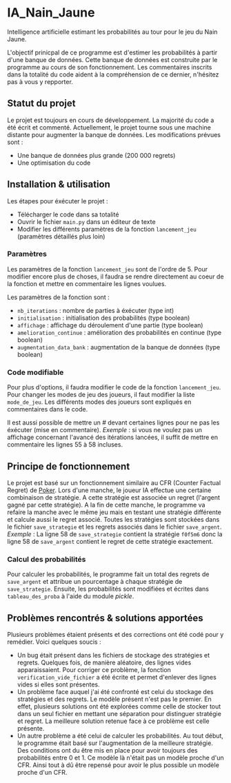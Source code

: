 # IA_Nain_Jaune
Intelligence artificielle estimant les probabilités au tour pour le jeu du Nain Jaune. 

L'objectif prinicpal de ce programme est d'estimer les probabilités à partir d'une banque de données. Cette banque de données est construite par le programme au cours de son fonctionnement. Les commentaires inscrits dans la totalité du code aident à la compréhension de ce dernier, n'hésitez pas à vous y repporter.

## Statut du projet
Le projet est toujours en cours de développement. La majorité du code a été écrit et commenté. Actuellement, le projet tourne sous une machine distante pour augmenter la banque de données.
Les modifications prévues sont :
- Une banque de données plus grande (200 000 regrets)
- Une optimisation du code

## Installation & utilisation
Les étapes pour éxécuter le projet :
- Télécharger le code dans sa totalité
- Ouvrir le fichier ``main.py`` dans un éditeur de texte
- Modifier les différents paramètres de la fonction ``lancement_jeu`` (paramètres détaillés plus loin)

### Paramètres
Les paramètres de la fonction ``lancement_jeu`` sont de l'ordre de 5. Pour modifier encore plus de choses, il faudra se rendre directement au coeur de la fonction et mettre en commentaire les lignes voulues.

Les paramètres de la fonction sont :
- ``nb_iterations`` : nombre de parties à éxécuter (type int)
- ``initialisation`` : initialisation des probabilités (type boolean)
- ``affichage`` : affichage du déroulement d'une partie (type boolean)
- ``amelioration_continue`` : amélioration des probabilités en continue (type boolean) 
- ``augmentation_data_bank`` : augmentation de la banque de données (type boolean)

### Code modifiable
Pour plus d'options, il faudra modifier le code de la fonction ``lancement_jeu``. Pour changer les modes de jeu des joueurs, il faut modifier la liste ``mode_de_jeu``. Les différents modes des joueurs sont expliqués en commentaires dans le code.

Il est aussi possible de mettre un # devant certaines lignes pour ne pas les éxécuter (mise en commentaire). _Exemple_ : si vous ne voulez pas un affichage concernant l'avancé des itérations lancées, il suffit de mettre en commentaire les lignes 55 à 58 incluses.

## Principe de fonctionnement
Le projet est basé sur un fonctionnement similaire au CFR (Counter Factual Regret) de [Poker](https://github.com/iciamyplant/Poker_CFR).
Lors d'une manche, le joueur IA effectue une certaine combinaison de stratégie. A cette stratégie est associée un regret (l'argent gagné par cette stratégie). A la fin de cette manche, le programme va refaire la manche avec le même jeu mais en testant une stratégie différente et calcule aussi le regret associé.
Toutes les stratégies sont stockées dans le fichier ``save_strategie`` et les regrets associés dans le fichier ``save_argent``. _Exemple_ : La ligne 58 de ``save_strategie`` contient la stratégie ``f0f5m6`` donc la ligne 58 de ``save_argent`` contient le regret de cette stratégie exactement.


### Calcul des probabilités
Pour calculer les probabilités, le programme fait un total des regrets de ``save_argent`` et attribue un pourcentage à chaque stratégie de ``save_strategie``. Ensuite, les probabilités sont modifiées et écrites dans ``tableau_des_proba`` à l'aide du module _pickle_.

## Problèmes rencontrés & solutions apportées
Plusieurs problèmes étaient présents et des corrections ont été codé pour y remédier.
Voici quelques soucis :
- Un bug était présent dans les fichiers de stockage des stratégies et regrets. Quelques fois, de manière aléatoire, des lignes vides apparaissaient. Pour corriger ce problème, la fonction ``verification_vide_fichier`` a été écrite et permet d'enlever des lignes vides si elles sont présentes.
- Un problème face auquel j'ai été confronté est celui du stockage des stratégies et des regrets. Le modèle présent n'est pas le premier. En effet, plusieurs solutions ont été explorées comme celle de stocker tout dans un seul fichier en mettant une séparation pour distinguer stratégie et regret. La meilleure solution retenue face à ce problème est celle présente.
- Un autre problème a été celui de calculer les probabilités. Au tout début, le programme était basé sur l'augmentation de la meilleure stratégie. Des conditions ont du être mis en place pour avoir toujours des probabilités entre 0 et 1. Ce modèle là n'était pas un modèle proche d'un CFR. Ainsi tout à dû être repensé pour avoir le plus possible un modèle proche d'un CFR.
